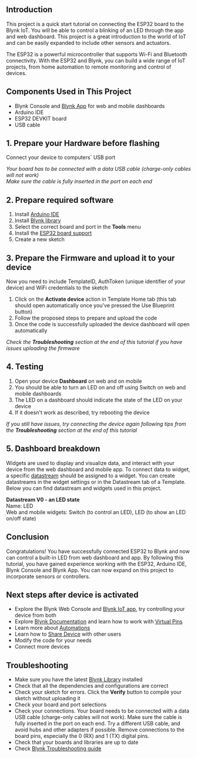 ## Introduction
This project is a quick start tutorial on connecting the ESP32 board to the Blynk IoT. You will be able to control a blinking of an LED through the app and web dashboard. This project is a great introduction to the world of IoT and can be easily expanded to include other sensors and actuators.

The ESP32 is a powerful microcontroller that supports Wi-Fi and Bluetooth connectivity. With the ESP32 and Blynk, you can build a wide range of IoT projects, from home automation to remote monitoring and control of devices.

## Components Used in This Project
* Blynk Console and [Blynk App](https://docs.blynk.io/en/downloads/blynk-apps-for-ios-and-android) for web and mobile dashboards
* Arduino IDE
* ESP32 DEVKIT board
* USB cable

## 1. Prepare your Hardware before flashing
Connect your device to computers` USB port  


_Your board has to be connected with a data USB cable (charge-only cables will not work)  
Make sure the cable is fully inserted in the port on each end_

## 2. Prepare required software
1. Install [Arduino IDE](https://www.arduino.cc/en/software)
2. Install [Blynk library](https://docs.blynk.io/en/blynk-library-firmware-api/installation)
3. Select the correct board and port in the **Tools** menu
4. Install the [ESP32 board support](https://randomnerdtutorials.com/installing-the-esp32-board-in-arduino-ide-windows-instructions/)
5. Create a new sketch  

## 3. Prepare the Firmware and upload it to your device
Now you need to include TemplateID, AuthToken (unique identifier of your device) and WiFi credentials to the sketch

1. Click on the **Activate device** action in Template Home tab (this tab should open automatically once you've pressed the Use Blueprint button)
2. Follow the proposed steps to prepare and upload the code
3. Once the code is successfully uploaded the device dashboard will open automatically


_Check the **Troubleshooting** section at the end of this tutorial if you have issues uploading the firmware_  

## 4. Testing
1. Open your device **Dashboard** on web and on mobile
2. You should be able to turn an LED on and off using Switch on web and mobile dashboards
3. The LED on a dashboard should indicate the state of the LED on your device
4. If it doesn't work as described, try rebooting the device 

_If you still have issues, try connecting the device again following tips from the **Troubleshooting** section at the end of this tutorial_ 

## 5. Dashboard breakdown 
Widgets are used to display and visualize data, and interact with your device from the web dashboard and mobile app. To connect data to widget, a specific [datastream](https://docs.blynk.io/en/getting-started/using-virtual-pins-to-control-physical-devices) should be assigned to a widget. You can create datastreams in the widget settings or in the Datastream tab of a Template. Below you can find datastream and widgets used in this project. 

**Datastream V0 - an LED state**  
Name: LED  
Web and mobile widgets: Switch (to control an LED), LED (to show an LED on/off state)  

## Conclusion
Congratulations! You have successfully connected ESP32 to Blynk and now can control a built-in LED from web dashboard and app. By following this tutorial, you have gained experience working with the ESP32, Arduino IDE, Blynk Console and Blynk App. You can now expand on this project to incorporate sensors or controllers.

## Next steps after device is activated
* Explore the Blynk Web Console and [Blynk IoT app](https://docs.blynk.io/en/downloads/blynk-apps-for-ios-and-android), try controlling your device from both
* Explore [Blynk Documentation](https://docs.blynk.io/en/) and learn how to work with [Virtual Pins](https://docs.blynk.io/en/getting-started/using-virtual-pins-to-control-physical-devices)
* Learn more about [Automations](https://docs.blynk.io/en/concepts/automations)
* Learn how to [Share Device](https://docs.blynk.io/en/concepts/users) with other users
* Modify the code for your needs
* Connect more devices

## Troubleshooting
* Make sure you have the latest [Blynk Library](https://docs.blynk.io/en/blynk-library-firmware-api/installation) installed
* Check that all the dependencies and configurations are correct
* Check your sketch for errors. Click the **Verify** button to compile your sketch without uploading it
* Check your board and port selections
* Check your connections. Your board needs to be connected with a data USB cable (charge-only cables will not work). Make sure the cable is fully inserted in the port on each end. Try a different USB cable, and avoid hubs and other adapters if possible. Remove connections to the board pins, especially the 0 (RX) and 1 (TX) digital pins.
* Check that your boards and libraries are up to date
* Check [Blynk Troubleshooting guide](https://docs.blynk.io/en/troubleshooting/general-issues) 
